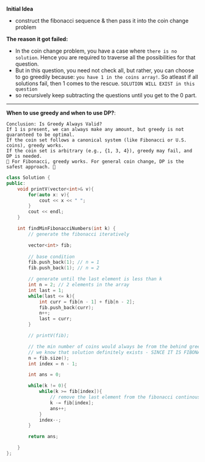 **Initial Idea**
- construct the fibonacci sequence & then pass it into the coin change problem

**The reason it got failed:**
- In the coin change problem, you have a case where `there is no solution`. Hence you are required to traverse all the possibilities for that question.
- But in this question, you need not check all, but rather, you can choose to go greedily because: `you have 1 in the coins array!`. So atleast if all solutions fail, then 1 comes to the rescue. `SOLUTION WILL EXIST in this question`
- so recursively keep subtracting the questions until you get to the 0 part.
--- 
**When to use greedy and when to use DP?**:
```
Conclusion: Is Greedy Always Valid?
If 1 is present, we can always make any amount, but greedy is not guaranteed to be optimal.
If the coin set follows a canonical system (like Fibonacci or U.S. coins), greedy works.
If the coin set is arbitrary (e.g., {1, 3, 4}), greedy may fail, and DP is needed.
🔹 For Fibonacci, greedy works. For general coin change, DP is the safest approach. 🚀
```
```c++
class Solution {
public:
    void printV(vector<int>& v){
        for(auto x: v){
            cout << x << " ";
        }
        cout << endl;
    }

    int findMinFibonacciNumbers(int k) {
        // generate the fibonacci iteratively

        vector<int> fib;
        
        // base condition
        fib.push_back(1); // n = 1
        fib.push_back(1); // n = 2

        // generate until the last element is less than k
        int n = 2; // 2 elements in the array
        int last = 1;
        while(last <= k){
            int curr = fib[n - 1] + fib[n - 2];
            fib.push_back(curr);
            n++;
            last = curr;
        }

        // printV(fib);

        // the min number of coins would always be from the behind greedily
        // we know that solution definitely exists - SINCE IT IS FIBONACCI
        n = fib.size();
        int index = n - 1;

        int ans = 0;

        while(k != 0){
            while(k >= fib[index]){
                // remove the last element from the fibonacci continously
                k -= fib[index];
                ans++;
            }
            index--;
        }

        return ans;

    }
};
```
